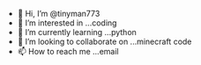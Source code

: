 - 👋 Hi, I’m @tinyman773
- 👀 I’m interested in ...coding 
- 🌱 I’m currently learning ...python
- 💞️ I’m looking to collaborate on ...minecraft code 
- 📫 How to reach me ...email

<!---
tinyman773/tinyman773 is a ✨ special ✨ repository because its `README.md` (this file) appears on your GitHub profile.
You can click the Preview link to take a look at your changes.
--->
